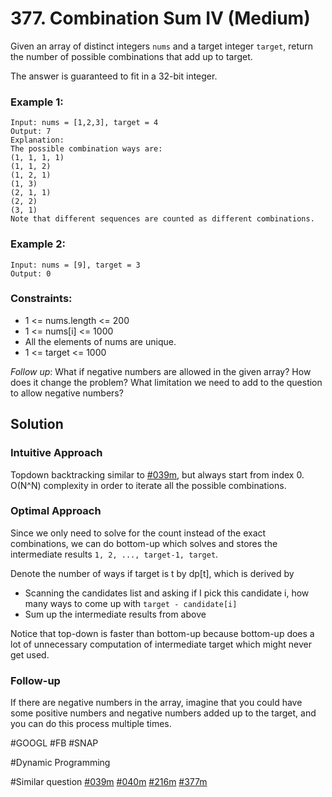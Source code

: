 # 377. Combination Sum IV (Medium)

Given an array of distinct integers `nums` and a target integer `target`, return the number of possible combinations that add up to target.

The answer is guaranteed to fit in a 32-bit integer.

### Example 1:

```
Input: nums = [1,2,3], target = 4
Output: 7
Explanation:
The possible combination ways are:
(1, 1, 1, 1)
(1, 1, 2)
(1, 2, 1)
(1, 3)
(2, 1, 1)
(2, 2)
(3, 1)
Note that different sequences are counted as different combinations.
```

### Example 2:

```
Input: nums = [9], target = 3
Output: 0
```

### Constraints:

- 1 <= nums.length <= 200
- 1 <= nums[i] <= 1000
- All the elements of nums are unique.
- 1 <= target <= 1000

_Follow up_: What if negative numbers are allowed in the given array? How does it change the problem? What limitation we need to add to the question to allow negative numbers?

## Solution

### Intuitive Approach

Topdown backtracking similar to [#039m](../p039m/README.md), but always start from index 0. O(N^N) complexity in order to iterate all the possible combinations.

### Optimal Approach

Since we only need to solve for the count instead of the exact combinations, we can do bottom-up which solves and stores the intermediate results `1, 2, ..., target-1, target`.

Denote the number of ways if target is t by dp[t], which is derived by

- Scanning the candidates list and asking if I pick this candidate i, how many ways to come up with `target - candidate[i]`
- Sum up the intermediate results from above

Notice that top-down is faster than bottom-up because bottom-up does a lot of unnecessary computation of intermediate target which might never get used.

### Follow-up

If there are negative numbers in the array, imagine that you could have some positive numbers and negative numbers added up to the target, and you can do this process multiple times.

#GOOGL #FB #SNAP

#Dynamic Programming

#Similar question [#039m](../p039m/README.md) [#040m](../p040m/README.md) [#216m](../p216m/README.md) [#377m](../p377m/README.md)

